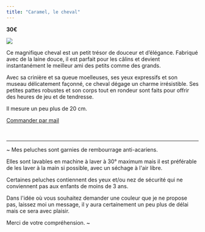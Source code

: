 ```yaml
---
title: "Caramel, le cheval"
---
```

**30€**

![](https://files.saty.re/peluches/boutique/08-caramel.png)

Ce magnifique cheval est un petit trésor de douceur et d’élégance. Fabriqué avec de la laine douce, il est parfait pour les câlins et devient instantanément le meilleur ami des petits comme des grands.

Avec sa crinière et sa queue moelleuses, ses yeux expressifs et son museau délicatement façonné, ce cheval dégage un charme irrésistible. Ses petites pattes robustes et son corps tout en rondeur sont faits pour offrir des heures de jeu et de tendresse.

Il mesure un peu plus de 20 cm.

 <a href="mailto:contact@latelierdespeluches.fr" class="bouton">Commander par mail</a>

<br />

<hr />

~ Mes peluches sont garnies de rembourrage anti-acariens.

Elles sont lavables en machine à laver à 30° maximum mais il est préférable de les laver à la main si possible, avec un séchage à l'air libre.

Certaines peluches contiennent des yeux et/ou nez de sécurité qui ne conviennent pas aux enfants de moins de 3 ans.

Dans l'idée où vous souhaitez demander une couleur que je ne propose pas, laissez moi un message, il y aura certainement un peu plus de délai mais ce sera avec plaisir.

Merci de votre compréhension. ~